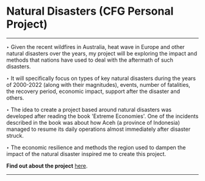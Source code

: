 # Natural Disasters (CFG Personal Project) 

---
[]()
‣ Given the recent wildfires in Australia, heat wave in Europe and other natural disasters over the years, my project will be exploring the impact and methods that nations have used to deal with the aftermath of such disasters. 

‣ It will specifically focus on types of key natural disasters during the years of 2000-2022 (along with their magnitudes), events, number of fatalities, the recovery period, economic impact, support after the disaster and others.

‣ The idea to create a project based around natural disasters was developed after reading the book 'Extreme Economies'. One of the incidents described in the book was about how Aceh (a province of Indonesia) managed to resume its daily operations almost immediately after disaster struck. 

‣ The economic resilience and methods the region used to dampen the impact of the natural disaster inspired me to create this project.

**Find out about the project** [here](https://v-mayya.github.io/sql-project/).

---

